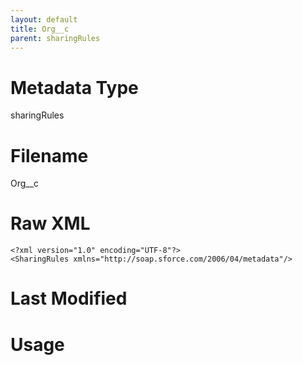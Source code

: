 ```yaml
---
layout: default
title: Org__c
parent: sharingRules
---
```

# Metadata Type
sharingRules


# Filename 
Org__c


# Raw XML
```
<?xml version="1.0" encoding="UTF-8"?>
<SharingRules xmlns="http://soap.sforce.com/2006/04/metadata"/>
```


# Last Modified


# Usage
